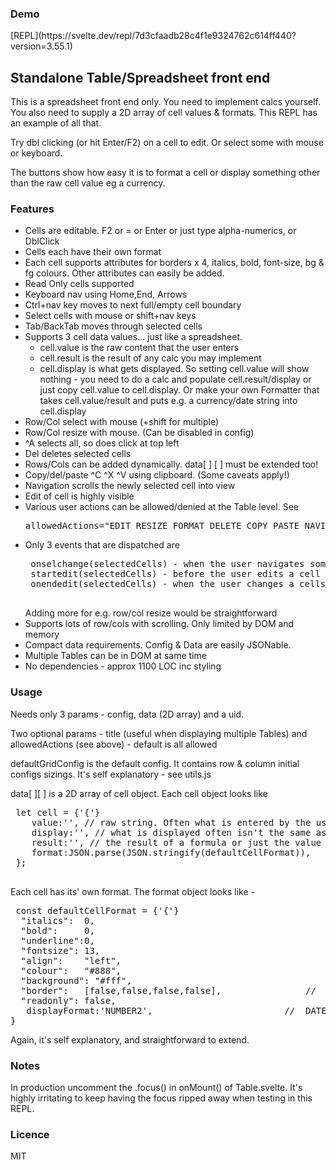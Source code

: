 <h3>Demo</h3>
[REPL](https://svelte.dev/repl/7d3cfaadb28c4f1e9324762c614ff440?version=3.55.1)

<h2>Standalone Table/Spreadsheet front end</h2>

<p>This is a spreadsheet front end only. You need to implement calcs yourself. You also need to supply a 2D array of cell values &amp; formats. This REPL has an example of all that.</p>

<p>Try dbl clicking (or hit Enter/F2)  on a cell to edit. Or select some with mouse or keyboard.</p>
<p>The buttons show how easy it is to format a cell or display something other than the raw cell value eg a currency.</p>

<h3>Features</h3>
<ul>
	<li>Cells are editable. F2 or = or Enter or just type alpha-numerics, or DblClick</li>
	<li>Cells each have their own format</li>
	<li>Each cell supports attributes for borders x 4, italics, bold, font-size, bg & fg colours. Other attributes can easily be added.</li>
	<li>Read Only cells supported</li>
	<li>Keyboard nav using Home,End, Arrows</li>
	<li>Ctrl+nav key moves to next full/empty cell boundary</li>
	<li>Select cells with mouse or shift+nav keys</li>
	<li>Tab/BackTab moves through selected cells</li>
	<li>Supports 3 cell data values... just like a spreadsheet.
		<ul>
			<li>cell.value is the raw content that the user enters</li>
			<li>cell.result is the result of any calc you may implement</li>
			<li>cell.display is what gets displayed. So setting cell.value will show nothing - you need to do a calc and populate cell.result/display or just copy cell.value to cell.display. Or make your own Formatter that takes cell.value/result and puts e.g. a currency/date string into cell.display
				</li>
				</ul>
			</li>
	<li>Row/Col select with mouse (+shift for multiple)</li>
	<li>Row/Col resize with mouse. (Can be disabled in config)</li>
	<li>^A selects all, so does click at top left</li>
	<li>Del deletes selected cells</li>
	<li>Rows/Cols can be added dynamically. data[ ] [ ] must be extended too!</li>
	<li>Copy/del/paste ^C ^X ^V using clipboard. (Some caveats apply!)</li>
	<li>Navigation scrolls the newly selected cell into view</li>
	<li>Edit of cell is highly visible</li>
	<li>Various user actions can be allowed/denied at the Table level. See <pre>allowedActions="EDIT RESIZE FORMAT DELETE COPY PASTE NAVIGATE"</pre></li>
	<li>Only 3 events that are dispatched are 
	<pre>
 onselchange(selectedCells) - when the user navigates somewhere
 startedit(selectedCells) - before the user edits a cell
 onendedit(selectedCells) - when the user changes a cells value
	</pre>
	Adding more for e.g. row/col resize would be straightforward</li>
	<li>Supports lots of row/cols with scrolling. Only limited by DOM and memory</li>
	<li>Compact data requirements. Config &amp; Data are easily JSONable.</li>
	<li>Multiple Tables can be in DOM at same time</li>
	<li>No dependencies - approx 1100 LOC inc styling</li>
</ul>
<h3>Usage</h3>
<p>Needs only 3 params - config, data (2D array) and a uid.</p>
<p>Two optional params - title (useful when displaying multiple Tables) and allowedActions (see above) - default is all allowed</p>
<p>defaultGridConfig is the default config. It contains row &amp; column initial configs sizings. It's self explanatory - see utils.js</p>
<p>data[ ][ ] is a 2D array of cell object. Each cell object looks like 
	<pre>
 let cell = {'{'}
    value:'', // raw string. Often what is entered by the user.
    display:'', // what is displayed often isn't the same as the value. E.G. formulas, 12=>$12.00, -12=>($12.00). It is the parents responsibility to populate this
    result:'', // the result of a formula or just the value as a string/number
    format:JSON.parse(JSON.stringify(defaultCellFormat)),
 };	
	</pre>
Each cell has its' own format. The format object looks like -
<pre>
 const defaultCellFormat = {'{'}
  "italics":  0,
  "bold":     0,
  "underline":0,
  "fontsize": 13,
  "align":    "left",
  "colour":   "#888",
  "background": "#fff",
  "border":   [false,false,false,false],				//	TLBR
  "readonly": false,
   displayFormat:'NUMBER2',							//	DATE,TIME, DURATION, CURRENCY2, CURRENCY, TEXT, NUMBER, NUMBER2
}
</pre>
Again, it's self explanatory, and straightforward to extend.

<h3>Notes</h3>
<p>In production uncomment the .focus() in onMount() of Table.svelte. It's highly irritating to keep having the focus ripped away when testing in this REPL.</p>

<h3>Licence</h3>
MIT